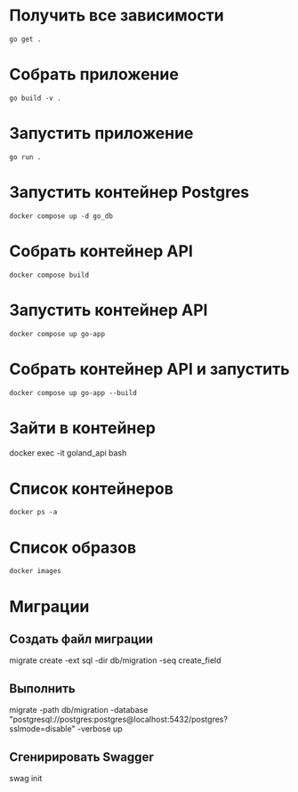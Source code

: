 # Получить все зависимости
`go get .`

# Собрать приложение
`go build -v .`

# Запустить приложение
`go run .`

# Запустить контейнер Postgres
`docker compose up -d go_db`

# Собрать контейнер API
`docker compose build`

# Запустить контейнер API
`docker compose up go-app`

# Собрать контейнер API и запустить
`docker compose up go-app --build`

# Зайти в контейнер
docker exec -it goland_api bash

# Список контейнеров
`docker ps -a`

# Список образов
`docker images`

# Миграции
## Создать файл миграции
migrate create -ext sql -dir db/migration -seq create_field

## Выполнить
migrate -path db/migration -database "postgresql://postgres:postgres@localhost:5432/postgres?sslmode=disable" -verbose up

## Сгенирировать Swagger
swag init